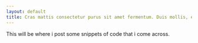 ```yaml
---
layout: default
title: Cras mattis consectetur purus sit amet fermentum. Duis mollis, est non commodo luctus, nisi erat porttitor ligula, eget lacinia odio sem nec elit.
---
```


This will be where i post some snippets of code that i come across.